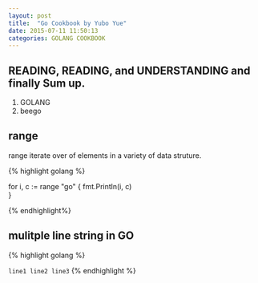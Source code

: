 ```yaml
---
layout: post
title:  "Go Cookbook by Yubo Yue"
date: 2015-07-11 11:50:13
categories: GOLANG COOKBOOK 
---
```


## READING, READING, and UNDERSTANDING and finally Sum up.

1. GOLANG
2. beego


## range
range iterate over of elements in a variety of data struture.

{% highlight golang %}

for i, c := range "go" {
    fmt.Println(i, c)    
}

{% endhighlight%}


## mulitple line string in GO

{% highlight golang %}

`
line1
line2
line3
`
{% endhighlight %}


